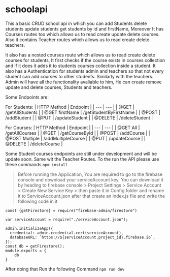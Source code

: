 # schoolapi

This a basic CRUD school api in which you can add Students delete students update students get students by id and firstName, Moreover It has Courses routes too which allows us to read create update delete courses. Also it contains Teacher routes which allows us to read create delete teachers.

It also has a nested courses route which allows us to read create delete courses for students, It first checks if the course exists in courses collection and if it does it adds it to students courses collection inside a student. It also has a Authentication for students admin and teachers so that not every student can add courses to other students. Similarly with the teachers. Admin will have all the functionality avaliable to him, He can create remove update and delete courses, Students and teachers.

Some Endpoints are:

For Students:
| HTTP Method | Endpoint |
| --- | --- |
| @GET | /getAllStudents |
| @GET firstName | /getStudentByFirstName |
| @POST | /addStudent |
| @PUT | /updateStudent |
| @DELETE | /deleteStudent |

For Courses:
| HTTP Method | Endpoint |
| --- | --- |
| @GET All | /getAllCourses |
| @GET | /getCourseById |
| @POST | /addCourse |
| @POST Multiple | /addMultipleCourse |
| @PUT | /updateCourse |
| @DELETE | /deleteCourse |

Some Student courses endpoints are still under development and will be update soon. Same wit the Teacher Routes.
To the run the API please use these commands
`npm install`

> Before running the Application, You are required to go to the firebase console and download your serviceAccount key. You can download it by heading to firebase console > Project Settings > Service Account > Create New Service Key > then paste it in Config folder and rename it to ServiceAccount.json after that create an index.js file and write the following code in it

```var admin = require("firebase-admin");
const {getFirestore} = require("firebase-admin/firestore")

var serviceAccount = require("./serviceAccount.json");

admin.initializeApp({
  credential: admin.credential.cert(serviceAccount),
  databaseURL: `https://${serviceAccount.project_id}.firebase.io`,
});
const db = getFirestore();
module.exports = {
    db
}
```

After doing that Run the following Command
`npm run dev`
